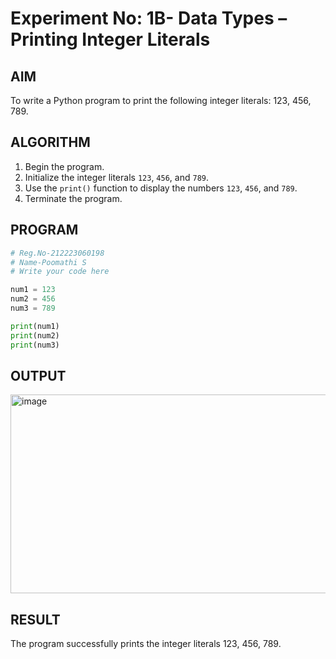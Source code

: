 # Experiment No: 1B- Data Types – Printing Integer Literals

## AIM  
To write a Python program to print the following integer literals: 123, 456, 789.

## ALGORITHM  
1. Begin the program.  
2. Initialize the integer literals `123`, `456`, and `789`.  
3. Use the `print()` function to display the numbers `123`, `456`, and `789`.  
4. Terminate the program.

## PROGRAM
```python
# Reg.No-212223060198
# Name-Poomathi S
# Write your code here

num1 = 123
num2 = 456
num3 = 789

print(num1)
print(num2)
print(num3)

```
## OUTPUT
<img width="928" height="318" alt="image" src="https://github.com/user-attachments/assets/fdc40621-eb1f-4544-8c0b-ec0f78dc09eb" />

## RESULT
The program successfully prints the integer literals 123, 456, 789.


